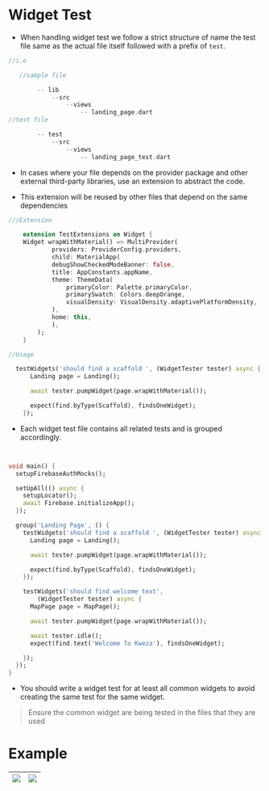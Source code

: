 # Widget Test

* When handling widget test we follow a strict structure of name the test file same as the actual file itself followed with a prefix of `test`.



``` dart script
//i.e

   //sample file

        -- lib
            --src
                --views
                    -- landing_page.dart
//test file

        -- test
            --src
                --views
                    -- landing_page_test.dart

```

* In cases where your file depends on the provider package and other external third-party libraries, use an extension to abstract the code.

* This extension will be reused by other files that depend on the same dependencies

```dart script
///Extension

    extension TestExtensions on Widget {
    Widget wrapWithMaterial() => MultiProvider(
            providers: ProviderConfig.providers,
            child: MaterialApp(
            debugShowCheckedModeBanner: false,
            title: AppConstants.appName,
            theme: ThemeData(
                primaryColor: Palette.primaryColor,
                primarySwatch: Colors.deepOrange,
                visualDensity: VisualDensity.adaptivePlatformDensity,
            ),
            home: this,
            ),
        );
    }

//Usage

  testWidgets('should find a scaffold ', (WidgetTester tester) async {
      Landing page = Landing();

      await tester.pumpWidget(page.wrapWithMaterial());

      expect(find.byType(Scaffold), findsOneWidget);
    });

```


* Each widget test file contains all related tests and is grouped accordingly.

``` dart script 


void main() {
  setupFirebaseAuthMocks();

  setUpAll(() async {
    setupLocator();
    await Firebase.initializeApp();
  });

  group('Landing Page', () {
    testWidgets('should find a scaffold ', (WidgetTester tester) async {
      Landing page = Landing();

      await tester.pumpWidget(page.wrapWithMaterial());

      expect(find.byType(Scaffold), findsOneWidget);
    });

    testWidgets('should find welcome text',
        (WidgetTester tester) async {
      MapPage page = MapPage();

      await tester.pumpWidget(page.wrapWithMaterial());

      await tester.idle();
      expect(find.text('Welcome To Kweza'), findsOneWidget);

    });
  });
}

```

* You should write a widget test for at least all common widgets to avoid creating the same test for the same widget.
 > Ensure the common widget are being tested in the files that they are used
 
 # Example
|<image src="../images/widget_test_1.png">|<image src="../images/widget_test_2.png"> |
|:---:|:---:|

